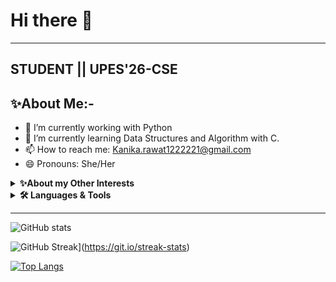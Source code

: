 # Hi there 👋
-----------------------------------------------------------------------------------------------------------------------------------------------------------------------
<h2>STUDENT || UPES'26-CSE</h2>

## ✨About Me:-
- 🔭 I’m currently working with Python
- 🌱 I’m currently learning Data Structures and Algorithm with C.
- 📫 How to reach me: Kanika.rawat1222221@gmail.com
- 😄 Pronouns: She/Her

<details>
    <summary><b>✨About my Other Interests</b></summary><br/>
    - Anime
    - Photography
    - Psychology
    - Nutrition
    - Health
</details>
<details>
    <summary><b>🛠️ Languages & Tools</b></summary><br/>
    <code><img width="10%" src="https://www.vectorlogo.zone/logos/python/python-ar21.svg"></code>
</details>

-----------------------------------------------------------------------------------------------------------------------------------------------------------------------
                 
![GitHub stats](https://github-readme-stats.vercel.app/api?username=Kanika-rawat121&show_icons=true&theme=radical)

![GitHub Streak](https://github-readme-streak-stats.herokuapp.com?user=kanika-rawat121&show_icons=true&theme=radical)](https://git.io/streak-stats)

[![Top Langs](https://github-readme-stats.vercel.app/api/top-langs/?username=Kanika-rawat121&layout=compact&theme=radical)](https://github.com/anuraghazra/github-readme-stats)



